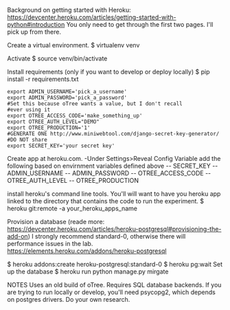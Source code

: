 Background on getting started with Heroku: https://devcenter.heroku.com/articles/getting-started-with-python#introduction
You only need to get through the first two pages.  I'll pick up from there.

Create a virtual environment.
$ virtualenv venv

Activate
$ source venv/bin/activate

Install requirements (only if  you want to develop or deploy locally)
$ pip install -r requirements.txt

    export ADMIN_USERNAME='pick_a_username'
    export ADMIN_PASSWORD='pick_a_password'
    #Set this because oTree wants a value, but I don't recall
    #ever using it
    export OTREE_ACCESS_CODE='make_something_up'
    export OTREE_AUTH_LEVEL="DEMO"
    export OTREE_PRODUCTION='1'
    #GENERATE ONE http://www.miniwebtool.com/django-secret-key-generator/
    #DO NOT share
    export SECRET_KEY='your secret key'


Create app at heroku.com.
-Under Settings>Reveal Config Variable add the following based on envirnment variables defined above
-- SECRET_KEY 
-- ADMIN_USERNAME
-- ADMIN_PASSWORD
-- OTREE_ACCESS_CODE
-- OTREE_AUTH_LEVEL
-- OTREE_PRODUCTION

install heroku's command line tools.  You'll will want to have you heroku app linked to the directory that contains the code to run the experiment.
$ heroku git:remote -a your_heroku_apps_name

Provision a database (reade more: https://devcenter.heroku.com/articles/heroku-postgresql#provisioning-the-add-on)
I strongly recommend standard-0, otherwise there will performance issues in the lab. https://elements.heroku.com/addons/heroku-postgresql

$ heroku addons:create heroku-postgresql:standard-0
$ heroku pg:wait
Set up the database
$ heroku run python manage.py mirgate



NOTES
Uses an old build of oTree.  Requires SQL database backends.  If you are trying to run locally or develop, you'll need psycopg2, which depends on postgres drivers.  Do your own research.
